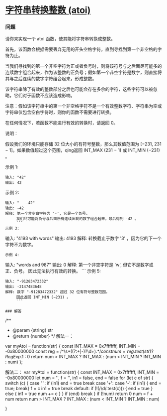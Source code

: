 # [字符串转换整数 (atoi)](https://leetcode-cn.com/problems/string-to-integer-atoi)

### 问题

请你来实现一个 atoi 函数，使其能将字符串转换成整数。

首先，该函数会根据需要丢弃无用的开头空格字符，直到寻找到第一个非空格的字符为止。

当我们寻找到的第一个非空字符为正或者负号时，则将该符号与之后面尽可能多的连续数字组合起来，作为该整数的正负号；假如第一个非空字符是数字，则直接将其与之后连续的数字字符组合起来，形成整数。

该字符串除了有效的整数部分之后也可能会存在多余的字符，这些字符可以被忽略，它们对于函数不应该造成影响。

注意：假如该字符串中的第一个非空格字符不是一个有效整数字符、字符串为空或字符串仅包含空白字符时，则你的函数不需要进行转换。

在任何情况下，若函数不能进行有效的转换时，请返回 0。

说明：

假设我们的环境只能存储 32 位大小的有符号整数，那么其数值范围为 [−231,  231 − 1]。如果数值超过这个范围，qing返回  INT_MAX (231 − 1) 或 INT_MIN (−231) 。

示例 1:

```
输入: "42"
输出: 42
```
示例 2:

```
输入: "   -42"
输出: -42
解释: 第一个非空白字符为 '-', 它是一个负号。
     我们尽可能将负号与后面所有连续出现的数字组合起来，最后得到 -42 。
     ```
示例 3:

```
输入: "4193 with words"
输出: 4193
解释: 转换截止于数字 '3' ，因为它的下一个字符不为数字。
```
示例 4:

```
输入: "words and 987"
输出: 0
解释: 第一个非空字符是 'w', 但它不是数字或正、负号。
     因此无法执行有效的转换。
     ```
示例 5:

```
输入: "-91283472332"
输出: -2147483648
解释: 数字 "-91283472332" 超过 32 位有符号整数范围。
     因此返回 INT_MIN (−231) 。
     ```

### 解答

```
/**
 * @param {string} str
 * @return {number}
 */
 解法一：
 <!-- 区别match -->
var myAtoi = function(str) {
    const INT_MAX = 0x7fffffff, INT_MIN = -0x80000000
    const reg = /^\s*((?:\+|-)?\d+).*$/
    const num = reg.test(str) ? RegExp.$1 : 0
    return num > INT_MAX ? INT_MAX : (num < INT_MIN ? INT_MIN : num)
};

解法二：
var myAtoi = function(str) {
    const INT_MAX = 0x7fffffff, INT_MIN = -0x80000000
    let num = '', f = '', in1 = false, end = false
    for (let c of str) {
        switch (c) {
            case ' ':
                if (in1) end = true
                break
            case '+':
            case '-':
                if (in1) { end = true; break}
                f = c
                in1 = true
                break
            default:
                if (!(/\d/.test(c))) {
                    end = true
                } else {
                    in1 = true
                    num += c
                }
        }
        if (end) break
    }
    if (!num) return 0
    num = f + num
    return num > INT_MAX ? INT_MAX : (num < INT_MIN ? INT_MIN : num)

}
```

